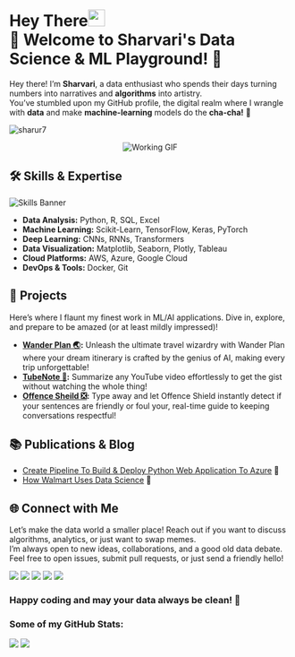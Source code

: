 # Hey There<img src="https://github.com/sharur7/sharur7-profile-readme/blob/master/wave.gif" width="30px"><br>🌟 Welcome to Sharvari's Data Science & ML Playground! 🌟
Hey there! I’m **Sharvari**, a data enthusiast who spends their days turning numbers into narratives and **algorithms** into artistry. <br>
You’ve stumbled upon my GitHub profile, the digital realm where I wrangle with **data** and make **machine-learning** models do the **cha-cha!** 💃

<p align="left"> <img src="https://komarev.com/ghpvc/?username=sharur7" alt="sharur7" /> </p> 

<div align="center">
  <img src="https://user-images.githubusercontent.com/74038190/212747903-e9bdf048-2dc8-41f9-b973-0e72ff07bfba.gif" alt="Working GIF"/>
</div>


## 🛠️ Skills & Expertise
![Skills Banner](https://github.com/Anmol-Baranwal/Cool-GIFs-For-GitHub/assets/74038190/d48893bd-0757-481c-8d7e-ba3e163feae7)
- **Data Analysis:** Python, R, SQL, Excel 
- **Machine Learning:** Scikit-Learn, TensorFlow, Keras, PyTorch 
- **Deep Learning:** CNNs, RNNs, Transformers 
- **Data Visualization:** Matplotlib, Seaborn, Plotly, Tableau 
- **Cloud Platforms:** AWS, Azure, Google Cloud 
- **DevOps & Tools:** Docker, Git

## 🚀 Projects

Here’s where I flaunt my finest work in ML/AI applications. Dive in, explore, and prepare to be amazed (or at least mildly impressed)!

- **[Wander Plan 🌏](https://wanderplan.streamlit.app/):** Unleash the ultimate travel wizardry with Wander Plan where your dream itinerary is crafted by the genius of AI, making every trip unforgettable!
- **[TubeNote 📝](https://tubenote.streamlit.app/):** Summarize any YouTube video effortlessly to get the gist without watching the whole thing!
- **[Offence Sheild ❎](https://offenceshield.vercel.app/):** Type away and let Offence Shield instantly detect if your sentences are friendly or foul your, real-time guide to keeping conversations respectful!

## 📚 Publications & Blog

- [Create Pipeline To Build & Deploy Python Web Application To Azure](https://sharur7.medium.com/create-pipeline-to-build-deploy-python-web-application-to-azure-eb71c14a34b3) 🔩
- [How Walmart Uses Data Science](https://sharur7.medium.com/how-walmart-uses-data-science-e82e707d0a1b) 🛒

## 🌐 Connect with Me

Let’s make the data world a smaller place! Reach out if you want to discuss algorithms, analytics, or just want to swap memes. <br> I’m always open to new ideas, collaborations, and a good old data debate. <br>Feel free to open issues, submit pull requests, or just send a friendly hello!

[<img src="https://img.shields.io/badge/twitter-%231DA1F2.svg?&style=for-the-badge&logo=X&logoColor=white" />](https://twitter.com/aree_yarr_sharu) 
[<img src="https://img.shields.io/badge/linkedin-%230077B5.svg?&style=for-the-badge&logo=linkedin&logoColor=white" />](https://www.linkedin.com/in/sharvari-raut-a62a99171/) 
[<img src ="https://img.shields.io/badge/Gmail-%23E4405F.svg?&style=for-the-badge&logo=gmail&logoColor=white">](mailto:contact.sharuraut7@gmail.com)
[<img src ="https://img.shields.io/badge/Quora-%23E4405F.svg?&style=for-the-badge&logo=quora&logoColor=red%22">](https://www.quora.com/profile/Sharvari-Raut-5)
[<img src ="https://img.shields.io/badge/Medium-%23000000.svg?&style=for-the-badge&logo=medium&logoColor=white">](https://medium.com/@sharur7)



### Happy coding and may your data always be clean! 🚀


### Some of my GitHub Stats:
<p>
    <img src="https://github-readme-stats.vercel.app/api?username=sharur7&show_icons=true&theme=tokyonight&line_height=40">
    <img src="https://github-readme-stats.vercel.app/api/top-langs/?username=sharur7&theme=tokyonight">
</p>

